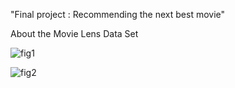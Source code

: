 "Final project : Recommending the next best movie" 


About the Movie Lens Data Set

![fig1](https://user-images.githubusercontent.com/16842872/50325175-57f48d00-0509-11e9-97ca-8c406aed473a.png)

![fig2](https://user-images.githubusercontent.com/16842872/50325188-693d9980-0509-11e9-9437-a31775814ac5.png)
